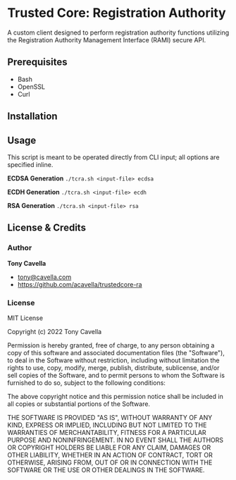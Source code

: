 # Trusted Core: Registration Authority 
A custom client designed to perform registration authority functions utilizing the Registration Authority Management Interface (RAMI) secure API.

## Prerequisites

- Bash
- OpenSSL
- Curl

## Installation

## Usage

This script is meant to be operated directly from CLI input; all options are specified inline.

**ECDSA Generation**
`./tcra.sh <input-file> ecdsa`

**ECDH Generation**
`./tcra.sh <input-file> ecdh`

**RSA Generation**
`./tcra.sh <input-file> rsa`

## License & Credits

### Author

**Tony Cavella** 
- <tony@cavella.com>
- <https://github.com/acavella/trustedcore-ra>

### License

MIT License

Copyright (c) 2022 Tony Cavella

Permission is hereby granted, free of charge, to any person obtaining a copy of this software and associated documentation files (the "Software"), to deal in the Software without restriction, including without limitation the rights to use, copy, modify, merge, publish, distribute, sublicense, and/or sell copies of the Software, and to permit persons to whom the Software is furnished to do so, subject to the following conditions:

The above copyright notice and this permission notice shall be included in all copies or substantial portions of the Software.

THE SOFTWARE IS PROVIDED "AS IS", WITHOUT WARRANTY OF ANY KIND, EXPRESS OR IMPLIED, INCLUDING BUT NOT LIMITED TO THE WARRANTIES OF MERCHANTABILITY, FITNESS FOR A PARTICULAR PURPOSE AND NONINFRINGEMENT. IN NO EVENT SHALL THE AUTHORS OR COPYRIGHT HOLDERS BE LIABLE FOR ANY CLAIM, DAMAGES OR OTHER LIABILITY, WHETHER IN AN ACTION OF CONTRACT, TORT OR OTHERWISE, ARISING FROM, OUT OF OR IN CONNECTION WITH THE SOFTWARE OR THE USE OR OTHER DEALINGS IN THE SOFTWARE.